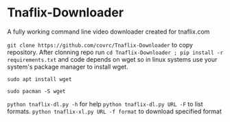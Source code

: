 # Tnaflix-Downloader
A fully working command line video downloader created for tnaflix.com

```git clone https://github.com/covrc/Tnaflix-Downloader``` to copy repository.
After clonning repo run ```cd Tnaflix-Downloader ; pip install -r requirements.txt``` and code depends on wget so in linux systems use your system's package manager to install wget.

```sudo apt install wget```

```sudo pacman -S wget```

```python tnaflix-dl.py -h``` for help
```python tnaflix-dl.py URL -F``` to list formats.
```python tnaflix-xl.py URL -f format``` to download specified format
